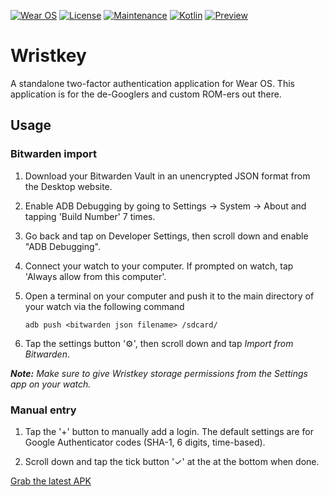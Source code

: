 [![Wear OS](https://img.shields.io/badge/Made%20for-WearOS-4285f4.svg?style=flat&logo=wear%20os)](https://wearos.google.com/)
[![License](https://img.shields.io/badge/License-MIT-purple)](LICENSE)
[![Maintenance](https://img.shields.io/badge/Maintained-No-red.svg)](https://gitlab.com/ThomasCat/wristkey/activity)
[![Kotlin](https://img.shields.io/badge/Made%20with-Kotlin-7f52ff.svg)](https://kotlinlang.org/)
[![Preview](https://img.shields.io/badge/Preview-Click%20Here!-blue)](app/release/app-debug.apk)

# Wristkey

A standalone two-factor authentication application for Wear OS. This application is for the de-Googlers and custom ROM-ers out there.

## Usage

### Bitwarden import

1. Download your Bitwarden Vault in an unencrypted JSON format from the Desktop website.

2. Enable ADB Debugging by going to Settings → System → About and tapping 'Build Number' 7 times.

3. Go back and tap on Developer Settings, then scroll down and enable "ADB Debugging".

4. Connect your watch to your computer. If prompted on watch, tap 'Always allow from this computer'.

4. Open a terminal on your computer and push it to the main directory of your watch via the following command

    ```adb push <bitwarden json filename> /sdcard/```

5. Tap the settings button '⚙️', then scroll down and tap *Import from Bitwarden*.

***Note:** Make sure to give Wristkey storage permissions from the Settings app on your watch.*

### Manual entry

1. Tap the '+' button to manually add a login. The default settings are for Google Authenticator codes (SHA-1, 6 digits, time-based).

2. Scroll down and tap the tick button '✓' at the at the bottom when done.

[Grab the latest APK](https://gitlab.com/ThomasCat/wristkey/-/raw/master/app/release/app-release.apk?inline=false)
